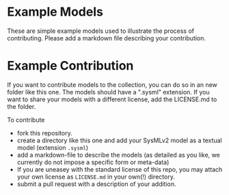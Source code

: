# Example Models

These are simple example models used to illustrate the process of contributing. Please add a markdown file describing your contribution.


# Example Contribution

If you want to contribute models to the collection, you can do so in an new
folder like this one. The models should have a ".sysml" extension. If you want
to share your models with a different license, add the LICENSE.md to the folder.

To contribute

* fork this repository.
* create a directory like this one and add your SysMLv2 model as a textual model
  (extension `.sysml`) 
* add a markdown-file to describe the models (as detailed as you like, we
  currently do not impose a specific form or meta-data)
* If you are uneasey with the standard license of this repo, you may attach your
  own license as `LICENSE.md` in your own(!) directory. 
* submit a pull request with a description of your addition.
